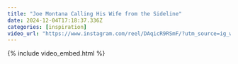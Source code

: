```yaml
---
title: "Joe Montana Calling His Wife from the Sideline"
date: 2024-12-04T17:18:37.336Z
categories: [inspiration]
video_url: "https://www.instagram.com/reel/DAqicR9RSmF/?utm_source=ig_web_copy_link"
---
```


{% include video_embed.html %}
